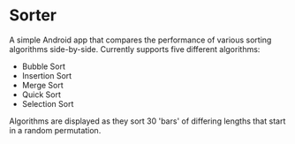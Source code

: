 # Sorter #

A simple Android app that compares the performance of various sorting algorithms side-by-side. Currently supports five different algorithms:

  * Bubble Sort
  * Insertion Sort
  * Merge Sort
  * Quick Sort
  * Selection Sort

Algorithms are displayed as they sort 30 'bars' of differing lengths that start in a random permutation.